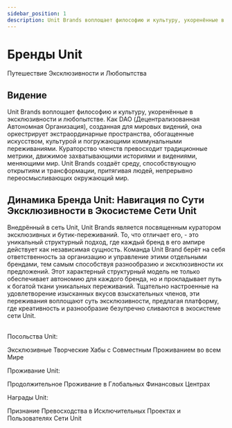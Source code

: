 ```yaml
---
sidebar_position: 1
description: Unit Brands воплощает философию и культуру, укоренённые в эксклюзивности и любопытстве. Как DAO (Децентрализованная Автономная Организация), созданная для мировых видений, она оркестрирует экстраординарные пространства, обогащенные искусством, культурой и погружающими коммунальными переживаниями.
---
```


# Бренды Unit

Путешествие Эксклюзивности и Любопытства

## Видение

Unit Brands воплощает философию и культуру, укоренённые в эксклюзивности и любопытстве. Как DAO (Децентрализованная Автономная Организация), созданная для мировых видений, она оркестрирует экстраординарные пространства, обогащенные искусством, культурой и погружающими коммунальными переживаниями. Кураторство членств превосходит традиционные метрики, движимое захватывающими историями и видениями, меняющими мир. Unit Brands создаёт среду, способствующую открытиям и трансформации, притягивая людей, непрерывно переосмысливающих окружающий мир.

## Динамика Бренда Unit: Навигация по Сути Эксклюзивности в Экосистеме Сети Unit

Внедрённый в сеть Unit, Unit Brands является посвященным куратором эксклюзивных и бутик-переживаний. То, что отличает его, - это уникальный структурный подход, где каждый бренд в его ампире действует как независимая сущность. Команда Unit Brand берёт на себя ответственность за организацию и управление этими отдельными брендами, тем самым способствуя разнообразию и эксклюзивности их предложений. Этот характерный структурный модель не только обеспечивает автономию для каждого бренда, но и прокладывает путь к богатой ткани уникальных переживаний. Тщательно настроенные на удовлетворение изысканных вкусов взыскательных членов, эти переживания воплощают суть эксклюзивности, предлагая платформу, где креативность и разнообразие безупречно сливаются в экосистеме сети Unit.

<br />

<div class="docs-grid-alt">
  <div class="docs-card-alt">
    <div class="docs-card-alt-header">
      <span>Посольства Unit:</span>
    </div>
    <div class="docs-card-alt-description">
      <p>
        Эксклюзивные Творческие Хабы с Совместным Проживанием во всем Мире
      </p>
    </div>
  </div>
  <div class="docs-card-alt">
    <div class="docs-card-alt-header">
      <span>Проживание Unit:</span>
    </div>
    <div class="docs-card-alt-description">
      <p>
        Продолжительное Проживание в Глобальных Финансовых Центрах
      </p>
    </div>
  </div>
  <div class="docs-card-alt">
    <div class="docs-card-alt-header">
      <span>Награды Unit:</span>
    </div>
    <div class="docs-card-alt-description">
      <p>
        Признание Превосходства в Исключительных Проектах и Пользователях Сети Unit
      </p>
    </div>
  </div>
</div>
